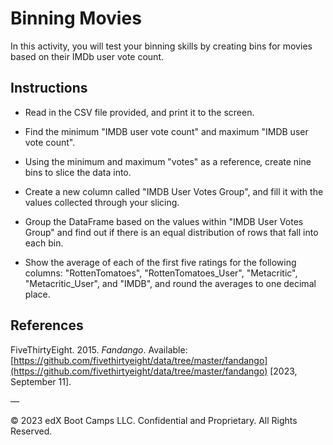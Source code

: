 # Binning Movies

In this activity, you will test your binning skills by creating bins for movies based on their IMDb user vote count.

## Instructions

* Read in the CSV file provided, and print it to the screen.

* Find the minimum "IMDB user vote count" and maximum "IMDB user vote count".

* Using the minimum and maximum "votes" as a reference, create nine bins to slice the data into.

* Create a new column called "IMDB User Votes Group", and fill it with the values collected through your slicing.

* Group the DataFrame based on the values within "IMDB User Votes Group" and find out if there is an equal distribution of rows that fall into each bin.

* Show the average of each of the first five ratings for the following columns: "RottenTomatoes", "RottenTomatoes_User", "Metacritic", "Metacritic_User", and "IMDB", and round the averages to one decimal place.

## References

FiveThirtyEight. 2015. *Fandango*. Available: [https://github.com/fivethirtyeight/data/tree/master/fandango](https://github.com/fivethirtyeight/data/tree/master/fandango) [2023, September 11].

—

© 2023 edX Boot Camps LLC. Confidential and Proprietary. All Rights Reserved.
